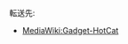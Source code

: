<div>

転送先:

-   [MediaWiki:Gadget-HotCat](/MediaWiki:Gadget-HotCat "MediaWiki:Gadget-HotCat")

</div>

<div>

</div>
